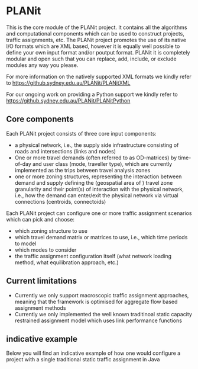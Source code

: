 # PLANit

This is the core module of the PLANit project. It contains all the algorithms and computational components which can be used to construct projects, traffic assignments, etc. The PLANit project promotes the use of its native I/O formats which are XML based, however it is equally well possible to define your own input format and/or poutput format. PLANit it is completely modular and open such that you can replace, add, include, or exclude modules any way you please. 

For more information on the natively supported XML formats we kindly refer to <https://github.sydney.edu.au/PLANit/PLANitXML>

For our ongoing work on providing a Python support we kindly refer to <https://github.sydney.edu.au/PLANit/PLANitPython>

## Core components

Each PLANit project consists of three core input components:

* a physical network, i.e., the supply side infrastructure consisting of roads and intersections (links and nodes)
* One or more travel demands (often referred to as OD-matrices) by time-of-day and user class (mode, traveller type), which are currently implemented as the trips between travel analysis zones
* one or more zoning structures, representing the interaction between demand and supply defining the (geospatial area of ) travel zone granularity and their point(s) of interaction with the physical network, i.e., how the demand can enter/exit the physical network via virtual connections (centroids, connectoids)

Each PLANit project can configure one or more traffic assignment scenarios which can pick and choose:

* which zoning structure to use
* which travel demand matrix or matrices to use, i.e., which time periods to model
* which modes to consider
* the traffic assignment configuration itself (what network loading method, what equilibration approach, etc.)

## Current limitations

* Currently we only support macroscopic traffic assignment approaches, meaning that the framework is optimised for aggregate flow based assignment methods
* Currently we only implemented the well known traditinoal static capacity restrained assignment model which uses link performance functions

## indicative example

Below you will find an indicative example of how one would configure a project with a single traditional static traffic assignment in Java










